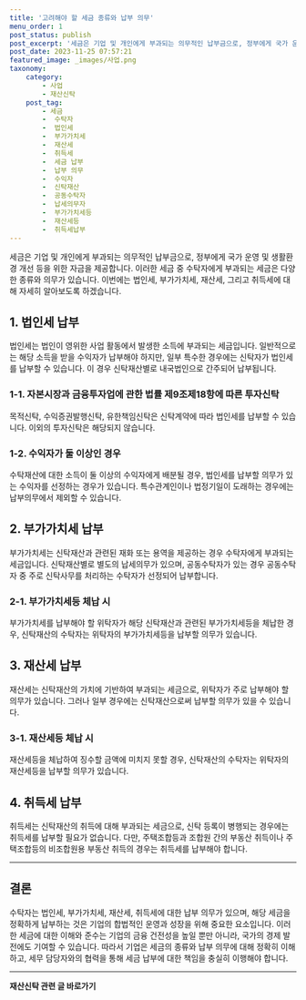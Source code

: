 ```yaml
---
title: '고려해야 할 세금 종류와 납부 의무'
menu_order: 1
post_status: publish
post_excerpt: '세금은 기업 및 개인에게 부과되는 의무적인 납부금으로, 정부에게 국가 운영 및 생활환경 개선 등을 위한 자금을 제공합니다. 이러한 세금 중 수탁자에게 부과되는 세금은 다양한 종류와 의무가 있습니다. 이번에는 법인세, 부가가치세, 재산세, 그리고 취득세에 대해 자세히 알아보도록 하겠습니다.'
post_date: 2023-11-25 07:57:21
featured_image: _images/사업.png
taxonomy:
    category:
        - 사업
        - 재산신탁
    post_tag:
        - 세금
        -  수탁자
        -  법인세
        -  부가가치세
        -  재산세
        -  취득세
        -  세금 납부
        -  납부 의무
        -  수익자
        -  신탁재산
        -  공동수탁자
        -  납세의무자
        -  부가가치세등
        -  재산세등
        -  취득세납부
---
```



세금은 기업 및 개인에게 부과되는 의무적인 납부금으로, 정부에게 국가 운영 및 생활환경 개선 등을 위한 자금을 제공합니다. 이러한 세금 중 수탁자에게 부과되는 세금은 다양한 종류와 의무가 있습니다. 이번에는 법인세, 부가가치세, 재산세, 그리고 취득세에 대해 자세히 알아보도록 하겠습니다.

## 1. 법인세 납부
법인세는 법인이 영위한 사업 활동에서 발생한 소득에 부과되는 세금입니다. 일반적으로는 해당 소득을 받을 수익자가 납부해야 하지만, 일부 특수한 경우에는 신탁자가 법인세를 납부할 수 있습니다. 이 경우 신탁재산별로 내국법인으로 간주되어 납부됩니다.

### 1-1. 자본시장과 금융투자업에 관한 법률 제9조제18항에 따른 투자신탁
목적신탁, 수익증권발행신탁, 유한책임신탁은 신탁계약에 따라 법인세를 납부할 수 있습니다. 이외의 투자신탁은 해당되지 않습니다.

### 1-2. 수익자가 둘 이상인 경우
수탁재산에 대한 소득이 둘 이상의 수익자에게 배분될 경우, 법인세를 납부할 의무가 있는 수익자를 선정하는 경우가 있습니다. 특수관계인이나 법정기일이 도래하는 경우에는 납부의무에서 제외할 수 있습니다.

## 2. 부가가치세 납부
부가가치세는 신탁재산과 관련된 재화 또는 용역을 제공하는 경우 수탁자에게 부과되는 세금입니다. 신탁재산별로 별도의 납세의무가 있으며, 공동수탁자가 있는 경우 공동수탁자 중 주로 신탁사무를 처리하는 수탁자가 선정되어 납부합니다.

### 2-1. 부가가치세등 체납 시
부가가치세를 납부해야 할 위탁자가 해당 신탁재산과 관련된 부가가치세등을 체납한 경우, 신탁재산의 수탁자는 위탁자의 부가가치세등을 납부할 의무가 있습니다.

## 3. 재산세 납부
재산세는 신탁재산의 가치에 기반하여 부과되는 세금으로, 위탁자가 주로 납부해야 할 의무가 있습니다. 그러나 일부 경우에는 신탁재산으로써 납부할 의무가 있을 수 있습니다.

### 3-1. 재산세등 체납 시
재산세등을 체납하여 징수할 금액에 미치지 못할 경우, 신탁재산의 수탁자는 위탁자의 재산세등을 납부할 의무가 있습니다.

## 4. 취득세 납부
취득세는 신탁재산의 취득에 대해 부과되는 세금으로, 신탁 등록이 병행되는 경우에는 취득세를 납부할 필요가 없습니다. 다만, 주택조합등과 조합원 간의 부동산 취득이나 주택조합등의 비조합원용 부동산 취득의 경우는 취득세를 납부해야 합니다.

---

## 결론
수탁자는 법인세, 부가가치세, 재산세, 취득세에 대한 납부 의무가 있으며, 해당 세금을 정확하게 납부하는 것은 기업의 합법적인 운영과 성장을 위해 중요한 요소입니다. 이러한 세금에 대한 이해와 준수는 기업의 금융 건전성을 높일 뿐만 아니라, 국가의 경제 발전에도 기여할 수 있습니다. 따라서 기업은 세금의 종류와 납부 의무에 대해 정확히 이해하고, 세무 담당자와의 협력을 통해 세금 납부에 대한 책임을 충실히 이행해야 합니다.
<!-- wp:separator -->
<hr class="wp-block-separator has-alpha-channel-opacity"/>
<!-- /wp:separator -->

<!-- wp:group {"backgroundColor":"base","layout":{"type":"constrained"}} -->
<div class="wp-block-group has-base-background-color has-background"><!-- wp:paragraph {"align":"center","fontSize":"medium"} -->
<p class="has-text-align-center has-large-font-size"><strong>재산신탁 관련 글 바로가기</strong></p>
<!-- /wp:paragraph -->


<!-- wp:latest-posts
{"categories":[{"id":28227,"count":19,"description":"","link":"https://uknowlaw.com/category/%ec%9e%ac%ec%82%b0%ec%8b%a0%ed%83%81/","name":"재산신탁","slug":"재산신탁","taxonomy":"category","parent":0,"meta":[],"_links":{"self":[{"href":"https://uknowlaw.com/wp-json/wp/v2/categories/28227"}],"collection":[{"href":"https://uknowlaw.com/wp-json/wp/v2/categories"}],"about":[{"href":"https://uknowlaw.com/wp-json/wp/v2/taxonomies/category"}],"wp:post_type":[{"href":"https://uknowlaw.com/wp-json/wp/v2/posts?categories=28227"}],"curies":[{"name":"wp","href":"https://api.w.org/{rel}","templated":true}]}}],"postsToShow":100,"excerptLength":28,"postLayout":"grid","columns":2,"featuredImageAlign":"left","featuredImageSizeSlug":"large","fontSize":"small"} /--></div>
<!-- /wp:group -->